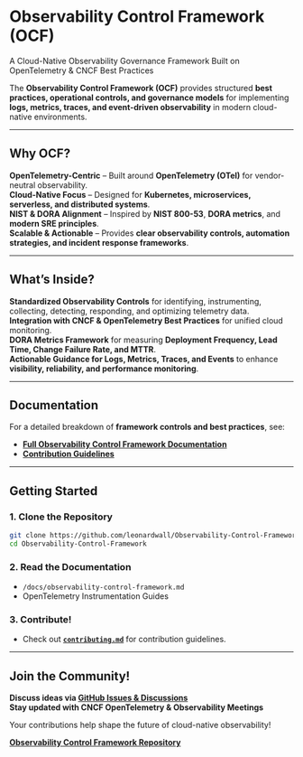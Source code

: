 # Observability Control Framework (OCF)

A Cloud-Native Observability Governance Framework Built on OpenTelemetry & CNCF Best Practices

The **Observability Control Framework (OCF)** provides structured **best practices, operational controls, and governance models** for implementing **logs, metrics, traces, and event-driven observability** in modern cloud-native environments.

---

## Why OCF?

**OpenTelemetry-Centric** – Built around **OpenTelemetry (OTel)** for vendor-neutral observability.  
**Cloud-Native Focus** – Designed for **Kubernetes, microservices, serverless, and distributed systems**.  
**NIST & DORA Alignment** – Inspired by **NIST 800-53**, **DORA metrics**, and **modern SRE principles**.  
**Scalable & Actionable** – Provides **clear observability controls, automation strategies, and incident response frameworks**.  

---

## What’s Inside?

**Standardized Observability Controls** for identifying, instrumenting, collecting, detecting, responding, and optimizing telemetry data.  
**Integration with CNCF & OpenTelemetry Best Practices** for unified cloud monitoring.  
**DORA Metrics Framework** for measuring **Deployment Frequency, Lead Time, Change Failure Rate, and MTTR**.  
**Actionable Guidance for Logs, Metrics, Traces, and Events** to enhance **visibility, reliability, and performance monitoring**.  

---

## Documentation

For a detailed breakdown of **framework controls and best practices**, see:

- **[Full Observability Control Framework Documentation](https://github.com/leonardwall/Observability-Control-Framework/blob/main/docs/observability-control-framework.md)**
- **[Contribution Guidelines](https://github.com/leonardwall/Observability-Control-Framework/blob/main/docs/contributing.md)**

---

## Getting Started

### 1. Clone the Repository  
```bash
git clone https://github.com/leonardwall/Observability-Control-Framework.git
cd Observability-Control-Framework
```

### 2. Read the Documentation  
- `/docs/observability-control-framework.md`
- OpenTelemetry Instrumentation Guides  

### 3. Contribute!  
- Check out **[`contributing.md`](https://github.com/leonardwall/Observability-Control-Framework/blob/main/docs/contributing.md)** for contribution guidelines.  

---

## Join the Community!

**Discuss ideas via [GitHub Issues & Discussions](https://github.com/leonardwall/Observability-Control-Framework/issues)**  
**Stay updated with CNCF OpenTelemetry & Observability Meetings**   

Your contributions help shape the future of cloud-native observability!  

**[Observability Control Framework Repository](https://github.com/leonardwall/Observability-Control-Framework)**  

